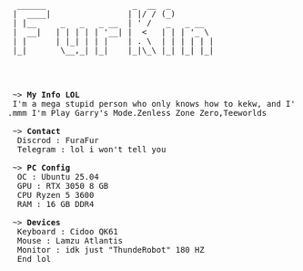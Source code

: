 <pre>


  ______                  _  __  _         
 |  ____|                | |/ / (_)        
 | |__     _   _   _ __  | ' /   _   _ __  
 |  __|   | | | | | '__| |  <   | | | '_ \ 
 | |      | |_| | | |    | . \  | | | | | |
 |_|       \__,_| |_|    |_|\_\ |_| |_| |_|
                                           
                                           
</pre>

<pre>

 ~> <strong>My Info LOL</strong>
 I'm a mega stupid person who only knows how to kekw, and I'm also learning bash and HTML
.mmm I'm Play Garry's Mode.Zenless Zone Zero,Teeworlds

 ~> <strong>Contact</strong>
  Discrod : FuraFur
  Telegram : lol i won't tell you

 ~> <strong>PC Config</strong>
  OC : Ubuntu 25.04
  GPU : RTX 3050 8 GB
  CPU Ryzen 5 3600 
  RAM : 16 GB DDR4

 ~> <strong>Devices</strong>
  Keyboard : Cidoo QK61
  Mouse : Lamzu Atlantis
  Monitor : idk just "ThundeRobot" 180 HZ
  End lol
</pre>
